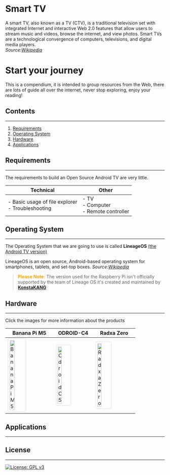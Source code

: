 # Smart TV
A smart TV, also known as a TV (CTV), is a traditional television set with integrated Internet and interactive Web 2.0 features that allow users to stream music and videos, browse the internet, and view photos. Smart TVs are a technological convergence of computers, televisions, and digital media players.<br/>
*Source:[Wikipedia](https://en.wikipedia.org/wiki/Smart_TV)*

# Start your journey
This is a compendium, it is intended to group resources from the Web, there are lots of guide all over the internet, never stop exploring, enjoy your reading!

## Contents

---

1. [Requirements](#requirements)
2. [Operating System](#operating-system)
3. [Hardware](#hardware)
4. [Applications](#applications)

## Requirements

---

The requirements to build an Open Source Android TV are very little.

| Technical                                         | Other                                   |
| ------------------------------------------------- | --------------------------------------- |
| - Basic usage of file explorer <br/> - Troubleshooting | - TV <br/> - Computer <br/> - Remote controller |

## Operating System

---

The Operating System that we are going to use is called **LineageOS** <ins>(the Android TV version)</ins>

LineageOS is an open source, Android-based operating system for smartphones, tablets, and set-top boxes.
*Source:[Wikipedia](https://en.wikipedia.org/wiki/LineageOS)*
> <span style="color:orange"><b>Please Note:</b></span> The version used for the Raspberry Pi isn't officially supported by the team of Lineage OS it's created and maintained by <u>[**KonstaKANG**](https://konstakang.com/)</u>
> 

## Hardware

---

Click the images for more information about the products

| Banana Pi M5 | ODROID-C4 | Radxa Zero | 
| ------------ | --------- | ---------- |
| <a href="https://wiki.lineageos.org/devices/m5/" target="_blank"><img title="Banana Pi M5" src="https://wiki.lineageos.org/images/devices/m5.png" style="border: 1px solid #ddd;border-radius: 4px;padding: 5px;width: 33%;" alt="Banana Pi M5"></a> | <a href="https://wiki.lineageos.org/devices/odroidc4/" target="_blank"><img title="Odroid C5" src="https://wiki.lineageos.org/images/devices/odroidc4.png" alt="Odroid C5" style="border: 1px solid #ddd;border-radius: 4px;padding: 5px;width: 33%;"></a> | <a href="https://wiki.lineageos.org/devices/radxa0/" target="_blank"><img title="Radxa Zero" src="https://wiki.lineageos.org/images/devices/radxa0.png" alt="Radxa Zero" style="border: 1px solid #ddd;border-radius: 4px;padding: 5px;width: 33%;"></a> |

## Applications

---

## License

---

[![License: GPL v3](https://img.shields.io/badge/License-GPLv3-blue.svg)](https://www.gnu.org/licenses/gpl-3.0)
